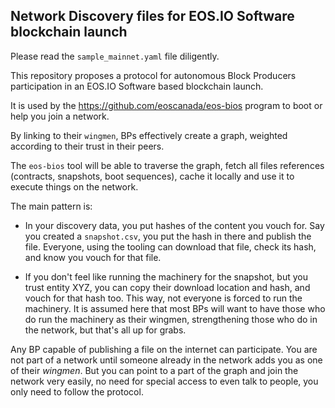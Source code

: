 Network Discovery files for EOS.IO Software blockchain launch
-------------------------------------------------------------

Please read the `sample_mainnet.yaml` file diligently.

This repository proposes a protocol for autonomous Block Producers
participation in an EOS.IO Software based blockchain launch.

It is used by the https://github.com/eoscanada/eos-bios program to
boot or help you join a network.

By linking to their `wingmen`, BPs effectively create a graph,
weighted according to their trust in their peers.

The `eos-bios` tool will be able to traverse the graph, fetch all
files references (contracts, snapshots, boot sequences), cache it
locally and use it to execute things on the network.

The main pattern is:
* In your discovery data, you put hashes of the content you vouch
  for. Say you created a `snapshot.csv`, you put the hash in there and
  publish the file.  Everyone, using the tooling can download that
  file, check its hash, and know you vouch for that file.

* If you don't feel like running the machinery for the snapshot, but
  you trust entity XYZ, you can copy their download location and hash,
  and vouch for that hash too. This way, not everyone is forced to run
  the machinery.  It is assumed here that most BPs will want to have
  those who do run the machinery as their wingmen, strengthening
  those who do in the network, but that's all up for grabs.

Any BP capable of publishing a file on the internet can participate.
You are not part of a network until someone already in the network
adds you as one of their _wingmen_. But you can point to a part of
the graph and join the network very easily, no need for special access
to even talk to people, you only need to follow the protocol.
